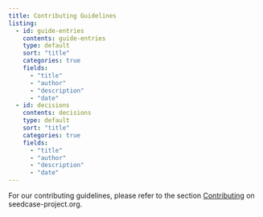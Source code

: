 ```yaml
---
title: Contributing Guidelines
listing:
  - id: guide-entries
    contents: guide-entries
    type: default
    sort: "title"
    categories: true
    fields: 
      - "title"
      - "author"
      - "description"
      - "date"
  - id: decisions
    contents: decisions
    type: default
    sort: "title"
    categories: true
    fields: 
      - "title"
      - "author"
      - "description"
      - "date"
---
```


For our contributing guidelines, please refer to the section [Contributing](https://seedcase-project.org/community/contributing) on seedcase-project.org.
